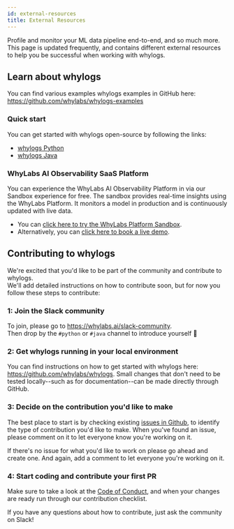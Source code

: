```yaml
---
id: external-resources
title: External Resources
---
```

Profile and monitor your ML data pipeline end-to-end, and so much more. This page is updated frequently, and contains different external resources to help you be successful when working with whylogs.
<!-- 
## Quick start

Install the whylogs library. Or, try one of these template tutorials

### Python

*   Getting Started with whylogs Python
*   MLflow and Python

### Java
*   Getting Started with whylogs Java
*   whylogs and Apache Spark -->
## Learn about whylogs

You can find various examples whylogs examples in GitHub here: https://github.com/whylabs/whylogs-examples

### Quick start

You can get started with whylogs open-source by following the links:

* [whylogs Python](https://github.com/whylabs/whylogs)
* [whylogs Java](https://github.com/whylabs/whylogs-java)

### WhyLabs AI Observability SaaS Platform
You can experience the WhyLabs AI Observability Platform in via our Sandbox experience for free. The sandbox provides real-time insights using the WhyLabs Platform. It monitors a model in production and is continuously updated with live data.  

* You can [click here to try the WhyLabs Platform Sandbox](http://try.whylabsapp.com/).  
* Alternatively, you can [click here to book a live demo](https://whylabs.ai/contact-us).

## Contributing to whylogs
We're excited that you'd like to be part of the community and contribute to whylogs.  
We'll add detailed instructions on how to contribute soon, but for now you follow these steps to contribute:

### 1: Join the Slack community

To join, please go to https://whylabs.ai/slack-community.  
Then drop by the `#python` or `#java` channel to introduce yourself :wave:

### 2: Get whylogs running in your local environment

You can find instructions on how to get started with whylogs here: https://github.com/whylabs/whylogs. Small changes that don't need to be tested locally--such as for documentation--can be made directly through GitHub.

### 3: Decide on the contribution you'd like to make

The best place to start is by checking existing [issues in Github](https://github.com/whylabs/whylogs/issues), to identify the type of contribution you'd like to make. When you've found an issue, please comment on it to let everyone know you're working on it. 

If there's no issue for what you'd like to work on please go ahead and create one. And again, add a comment to let everyone you're working on it.

### 4: Start coding and contribute your first PR

Make sure to take a look at the [Code of Conduct](https://github.com/whylabs/whylogs/blob/mainline/CODE_OF_CONDUCT.md), and when your changes are ready run through our contribution checklist. 

If you have any questions about how to contribute, just ask the community on Slack!